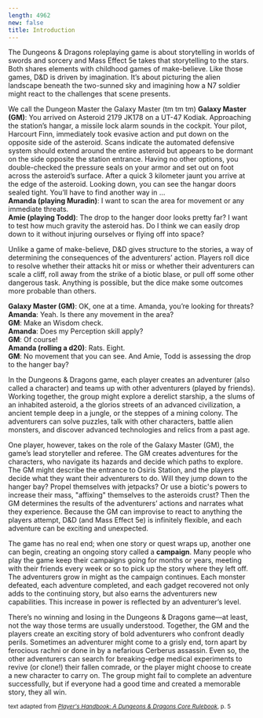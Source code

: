 ```yaml
---
length: 4962
new: false
title: Introduction
---
```

The Dungeons & Dragons roleplaying game is about storytelling in worlds of swords and sorcery and Mass Effect 5e
takes that storytelling to the stars. Both shares elements with childhood games of make-believe. Like those games,
D&D is driven by imagination. It’s about picturing the alien landscape beneath the two-sunned sky and imagining how a
N7 soldier might react to the challenges that scene presents.

<v-card><v-card-text>
<v-alert :value="true" type="info">
We call the Dungeon Master the Galaxy Master (tm tm tm)
</v-alert>
__Galaxy Master (GM)__: You arrived on Asteroid 2179 JK178 on a UT-47 Kodiak. Approaching the station’s hangar, a missile
lock alarm sounds in the cockpit. Your pilot, Harcourt Finn, immediately took evasive action and put down on the opposite
side of the asteroid. Scans indicate the automated defensive system should extend around the entire asteroid but appears
to be dormant on the side opposite the station entrance. Having no other options, you double-checked the pressure seals
on your armor and set out on foot across the asteroid’s surface. After a quick 3 kilometer jaunt you arrive at the edge
of the asteroid. Looking down, you can see the hangar doors sealed tight. You’ll have to find another way in …
\
__Amanda (playing Muradin)__: I want to scan the area for movement or any immediate threats.
\
__Amie (playing Todd)__: The drop to the hanger door looks pretty far? I want to test how much gravity the asteroid has.
Do I think we can easily drop down to it without injuring ourselves or flying off into space?
</v-card-text></v-card>

Unlike a game of make-believe, D&D gives structure to the stories, a way of determining the consequences of the adventurers’
action. Players roll dice to resolve whether their attacks hit or miss or whether their adventurers can scale a cliff,
roll away from the strike of a biotic blase, or pull off some other dangerous task. Anything is possible,
but the dice make some outcomes more probable than others.

<v-card><v-card-text>
__Galaxy Master (GM)__: OK, one at a time. Amanda, you’re looking for threats?
\
__Amanda__: Yeah. Is there any movement in the area?
\
__GM__: Make an Wisdom check.
\
__Amanda__: Does my Perception skill apply?
\
__GM__: Of course!
\
__Amanda (rolling a d20)__: Rats. Eight.
\
__GM__: No movement that you can see. And Amie, Todd is assessing the drop to the hanger bay?
</v-card-text></v-card>

In the Dungeons & Dragons game, each player creates an adventurer (also called a character) and teams up with other
adventurers (played by friends). Working together, the group might explore a derelict starship, a the slums of an inhabited asteroid,
a the glorios streets of an advanced civilization, a ancient temple deep in a jungle, or the steppes of a mining colony.
The adventurers can solve puzzles, talk with other characters, battle alien monsters, and discover advanced technologies
and relics from a past age.

One player, however, takes on the role of the Galaxy Master (GM), the game’s lead storyteller and referee. The GM creates
adventures for the characters, who navigate its hazards and decide which paths to explore. The GM might describe the
entrance to Osiris Station, and the players decide what they want their adventurers to do. Will they jump down to the hanger bay?
Propel themselves with jetpacks? Or use a biotic's powers to increase their mass, "affixing" themselves to the asteroids
crust? Then the GM determines the results of the adventurers’ actions and narrates what they experience. Because the GM
can improvise to react to anything the players attempt, D&D (and Mass Effect 5e) is infinitely flexible, and each
adventure can be exciting and unexpected.

The game has no real end; when one story or quest wraps up, another one can begin, creating an ongoing story called a
__campaign__. Many people who play the game keep their campaigns going for months or years, meeting with their friends
every week or so to pick up the story where they left off. The adventurers grow in might as the campaign continues. Each
monster defeated, each adventure completed, and each gadget recovered not only adds to the continuing story, but also
earns the adventurers new capabilities. This increase in power is reflected by an adventurer’s level.

There’s no winning and losing in the Dungeons & Dragons game—at least, not the way those terms are usually understood.
Together, the GM and the players create an exciting story of bold adventurers who confront deadly perils. Sometimes an
adventurer might come to a grisly end, torn apart by ferocious rachni or done in by a nefarious Cerberus assassin. Even so,
the other adventurers can search for breaking-edge medical experiments to revive (or clone!) their fallen comrade, or the
player might choose to create a new character to carry on. The group might fail to complete an adventure successfully,
but if everyone had a good time and created a memorable story, they all win.

<p class="text-xs-right"><small>text adapted from <a href="http://dnd.wizards.com/products/tabletop-games/rpg-products/rpg_playershandbook" target="_blank">
<em>Player's Handbook: A Dungeons & Dragons Core Rulebook</em></a>, p. 5</small></p>